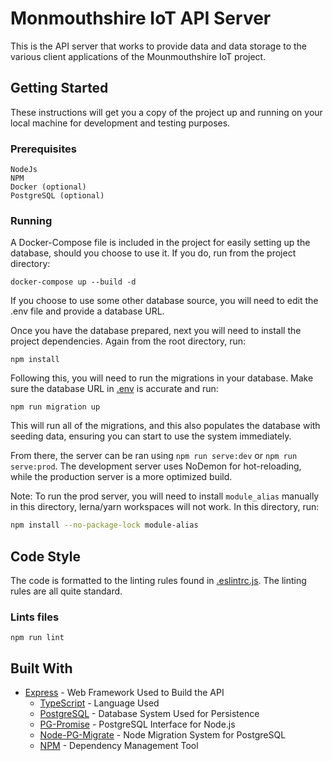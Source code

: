 # Monmouthshire IoT API Server

This is the API server that works to provide data and data storage to the various client applications of the Mounmouthshire IoT project.

## Getting Started

These instructions will get you a copy of the project up and running on your local machine for development and testing purposes.

### Prerequisites

```
NodeJs
NPM
Docker (optional)
PostgreSQL (optional)
```

### Running

A Docker-Compose file is included in the project for easily setting up the database, should you choose to use it. If you do, run from the project directory:

```
docker-compose up --build -d
```

If you choose to use some other database source, you will need to edit the .env file and provide a database URL.

Once you have the database prepared, next you will need to install the project dependencies. Again from the root directory, run:

```
npm install
```

Following this, you will need to run the migrations in your database. Make sure the database URL in [.env](.env) is accurate and run:

```
npm run migration up
```

This will run all of the migrations, and this also populates the database with seeding data, ensuring you can start to use the system immediately.

From there, the server can be ran using `npm run serve:dev` or `npm run serve:prod`. The development server uses NoDemon for hot-reloading, while the production server is a more optimized build.

Note: To run the prod server, you will need to install `module_alias` manually in this directory, lerna/yarn workspaces will not work. In this directory, run:

```bash
npm install --no-package-lock module-alias
```

## Code Style

The code is formatted to the linting rules found in [.eslintrc.js](.eslintrc.js). The linting rules are all quite standard.

### Lints files

```
npm run lint
```

## Built With

-   [Express](https://expressjs.com/) - Web Framework Used to Build the API
    -   [TypeScript](https://www.typescriptlang.org/) - Language Used
    -   [PostgreSQL](https://www.postgresql.org/) - Database System Used for Persistence
    -   [PG-Promise](https://github.com/vitaly-t/pg-promise) - PostgreSQL Interface for Node.js
    -   [Node-PG-Migrate](https://github.com/salsita/node-pg-migrate) - Node Migration System for PostgreSQL
    -   [NPM](https://www.npmjs.com/) - Dependency Management Tool
